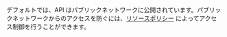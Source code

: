 デフォルトでは、API はパブリックネットワークに公開されています。パブリックネットワークからのアクセスを防ぐには、[リソースポリシー](https://docs.aws.amazon.com/apigateway/latest/developerguide/apigateway-resource-policies.html) によってアクセス制御を行うことができます。

